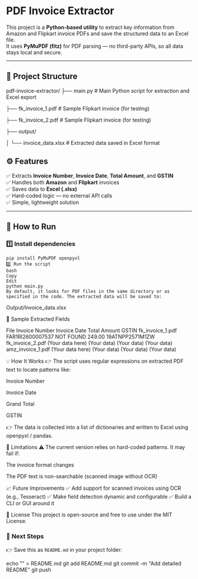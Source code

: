 # PDF Invoice Extractor

This project is a **Python-based utility** to extract key information from Amazon and Flipkart invoice PDFs and save the structured data to an Excel file.  
It uses **PyMuPDF (fitz)** for PDF parsing — no third-party APIs, so all data stays local and secure.

---

## 📂 Project Structure

pdf-invoice-extractor/
├── main.py # Main Python script for extraction and Excel export

├── fk_invoice_1.pdf # Sample Flipkart invoice (for testing)

├── fk_invoice_2.pdf # Sample Flipkart invoice (for testing)

├── output/

│ └── invoice_data.xlsx # Extracted data saved in Excel format

## ⚙ Features

✅ Extracts **Invoice Number**, **Invoice Date**, **Total Amount**, and **GSTIN**  
✅ Handles both **Amazon** and **Flipkart** invoices  
✅ Saves data to **Excel (.xlsx)**  
✅ Hard-coded logic — no external API calls  
✅ Simple, lightweight solution

---

## 🚀 How to Run

### 1️⃣ Install dependencies
```
pip install PyMuPDF openpyxl
2️⃣ Run the script
bash
Copy
Edit
python main.py
By default, it looks for PDF files in the same directory or as specified in the code. The extracted data will be saved to:
```

Output/Invoice_data.xlsx

📝 Sample Extracted Fields

File	Invoice Number	Invoice Date	Total Amount	GSTIN
fk_invoice_1.pdf	FAR1RI2600007537	NOT FOUND	249.00	19ATNPP2571M1ZW
fk_invoice_2.pdf	(Your data here)	(Your data)	(Your data)	(Your data)
amz_invoice_1.pdf	(Your data here)	(Your data)	(Your data)	(Your data)

💡 How It Works
👉 The script uses regular expressions on extracted PDF text to locate patterns like:

Invoice Number

Invoice Date

Grand Total

GSTIN

👉 The data is collected into a list of dictionaries and written to Excel using openpyxl / pandas.

🛑 Limitations
⚠ The current version relies on hard-coded patterns. It may fail if:

The invoice format changes

The PDF text is non-searchable (scanned image without OCR)

📈 Future Improvements
✅ Add support for scanned invoices using OCR (e.g., Tesseract)
✅ Make field detection dynamic and configurable
✅ Build a CLI or GUI around it


📄 License
This project is open-source and free to use under the MIT License.
### 🚀 **Next Steps**
👉 Save this as `README.md` in your project folder:

echo "<paste content here>" > README.md
git add README.md
git commit -m "Add detailed README"
git push

